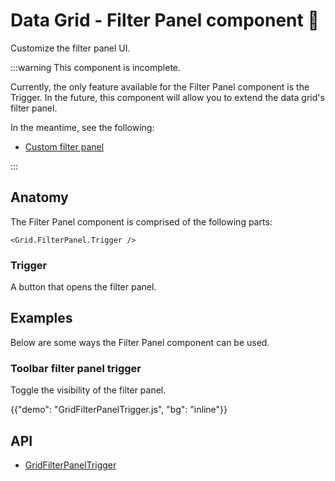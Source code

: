 # Data Grid - Filter Panel component 🚧

<p class="description">Customize the filter panel UI.</p>

:::warning
This component is incomplete.

Currently, the only feature available for the Filter Panel component is the Trigger. In the future, this component will allow you to extend the data grid's filter panel.

In the meantime, see the following:

- [Custom filter panel](/x/react-data-grid/filtering/customization/#custom-filter-panel)

:::

## Anatomy

The Filter Panel component is comprised of the following parts:

```tsx
<Grid.FilterPanel.Trigger />
```

### Trigger

A button that opens the filter panel.

## Examples

Below are some ways the Filter Panel component can be used.

### Toolbar filter panel trigger

Toggle the visibility of the filter panel.

{{"demo": "GridFilterPanelTrigger.js", "bg": "inline"}}

## API

- [GridFilterPanelTrigger](/x/api/data-grid/grid-filter-panel-trigger/)
